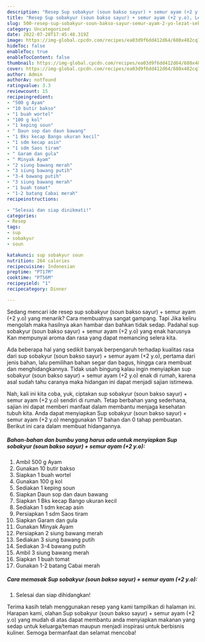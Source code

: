 ```yaml
---
description: "Resep Sup sobakyur (soun bakso sayur) + semur ayam (+2 y.o), Lezat Sekali"
title: "Resep Sup sobakyur (soun bakso sayur) + semur ayam (+2 y.o), Lezat Sekali"
slug: 500-resep-sup-sobakyur-soun-bakso-sayur-semur-ayam-2-yo-lezat-sekali
category: Uncategorized
date: 2022-07-28T17:45:48.319Z
image: https://img-global.cpcdn.com/recipes/ea03d9f6dd412d64/680x482cq70/sup-sobakyur-soun-bakso-sayur-semur-ayam-2-yo-foto-resep-utama.jpg
hideToc: false
enableToc: true
enableTocContent: false
thumbnail: https://img-global.cpcdn.com/recipes/ea03d9f6dd412d64/680x482cq70/sup-sobakyur-soun-bakso-sayur-semur-ayam-2-yo-foto-resep-utama.jpg
cover: https://img-global.cpcdn.com/recipes/ea03d9f6dd412d64/680x482cq70/sup-sobakyur-soun-bakso-sayur-semur-ayam-2-yo-foto-resep-utama.jpg
author: Admin
authorAv: notfound
ratingvalue: 3.3
reviewcount: 15
recipeingredient:
- "500 g Ayam"
- "10 butir bakso"
- "1 buah wortel"
- "100 g kol"
- "1 keping soun"
- " Daun sop dan daun bawang"
- "1 Bks kecap Bango ukuran kecil"
- "1 sdm kecap asin"
- "1 sdm Saos tiram"
- " Garam dan gula"
- " Minyak Ayam"
- "2 siung bawang merah"
- "3 siung bawang putih"
- "3-4 bawang putih"
- "3 siung bawang merah"
- "1 buah tomat"
- "1-2 batang Cabai merah"
recipeinstructions:

- "Selesai dan siap dinikmati!"
categories:
- Resep
tags:
- sup
- sobakyur
- soun

katakunci: sup sobakyur soun 
nutrition: 264 calories
recipecuisine: Indonesian
preptime: "PT17M"
cooktime: "PT56M"
recipeyield: "1"
recipecategory: Dinner

---
```



Sedang mencari ide resep sup sobakyur (soun bakso sayur) + semur ayam (+2 y.o) yang menarik? Cara membuatnya sangat gampang. Tapi Jika keliru mengolah maka hasilnya akan hambar dan bahkan tidak sedap. Padahal sup sobakyur (soun bakso sayur) + semur ayam (+2 y.o) yang enak harusnya Kan mempunyai aroma dan rasa yang dapat memancing selera kita.


Ada beberapa hal yang sedikit banyak berpengaruh terhadap kualitas rasa dari sup sobakyur (soun bakso sayur) + semur ayam (+2 y.o), pertama dari jenis bahan, lalu pemilihan bahan segar dan bagus, hingga cara membuat dan menghidangkannya. Tidak usah bingung kalau ingin menyiapkan sup sobakyur (soun bakso sayur) + semur ayam (+2 y.o) enak di rumah, karena asal sudah tahu caranya maka hidangan ini dapat menjadi sajian istimewa.




Nah, kali ini kita coba, yuk, ciptakan sup sobakyur (soun bakso sayur) + semur ayam (+2 y.o) sendiri di rumah. Tetap berbahan yang sederhana, sajian ini dapat memberi manfaat dalam membantu menjaga kesehatan tubuh kita. Anda dapat menyiapkan Sup sobakyur (soun bakso sayur) + semur ayam (+2 y.o) menggunakan 17 bahan dan 0 tahap pembuatan. Berikut ini cara dalam membuat hidangannya.

<!--inarticleads1-->

##### Bahan-bahan dan bumbu yang harus ada untuk menyiapkan Sup sobakyur (soun bakso sayur) + semur ayam (+2 y.o):

1. Ambil 500 g Ayam
1. Gunakan 10 butir bakso
1. Siapkan 1 buah wortel
1. Gunakan 100 g kol
1. Sediakan 1 keping soun
1. Siapkan  Daun sop dan daun bawang
1. Siapkan 1 Bks kecap Bango ukuran kecil
1. Sediakan 1 sdm kecap asin
1. Persiapkan 1 sdm Saos tiram
1. Siapkan  Garam dan gula
1. Gunakan  Minyak Ayam
1. Persiapkan 2 siung bawang merah
1. Sediakan 3 siung bawang putih
1. Sediakan 3-4 bawang putih
1. Ambil 3 siung bawang merah
1. Siapkan 1 buah tomat
1. Gunakan 1-2 batang Cabai merah




<!--inarticleads2-->

##### Cara memasak Sup sobakyur (soun bakso sayur) + semur ayam (+2 y.o):


1. Selesai dan siap dihidangkan!



Terima kasih telah menggunakan resep yang kami tampilkan di halaman ini. Harapan kami, olahan Sup sobakyur (soun bakso sayur) + semur ayam (+2 y.o) yang mudah di atas dapat membantu anda menyiapkan makanan yang sedap untuk keluarga/teman maupun menjadi inspirasi untuk berbisnis kuliner. Semoga bermanfaat dan selamat mencoba!
